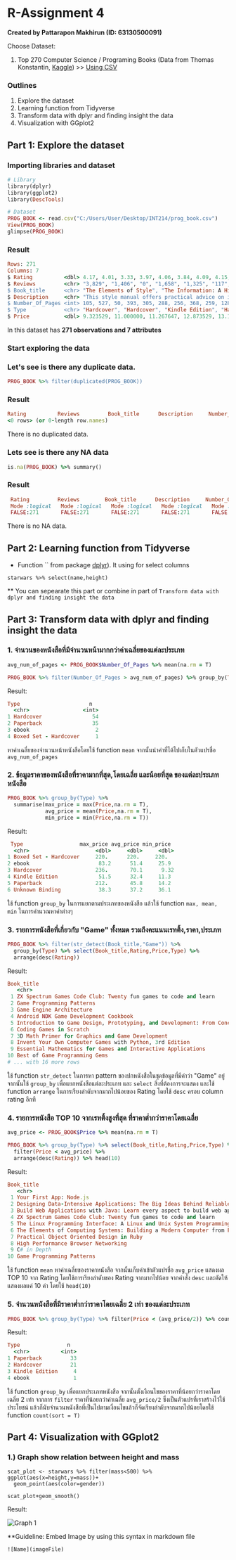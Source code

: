# R-Assignment 4

**Created by Pattarapon Makhirun (ID: 63130500091)**

Choose Dataset:
1. Top 270 Computer Science / Programing Books (Data from Thomas Konstantin, [Kaggle](https://www.kaggle.com/thomaskonstantin/top-270-rated-computer-science-programing-books)) >> [Using CSV](https://raw.githubusercontent.com/safesit23/INT214-Statistics/main/datasets/prog_book.csv)


### Outlines
1. Explore the dataset
2. Learning function from Tidyverse
3. Transform data with dplyr and finding insight the data
4. Visualization with GGplot2

## Part 1: Explore the dataset
### Importing libraries and dataset

``` ruby
# Library 
library(dplyr)
library(ggplot2)
library(DescTools)

# Dataset
PROG_BOOK <- read.csv("C:/Users/User/Desktop/INT214/prog_book.csv")
View(PROG_BOOK)
glimpse(PROG_BOOK)
```
### Result
```ruby
Rows: 271
Columns: 7
$ Rating          <dbl> 4.17, 4.01, 3.33, 3.97, 4.06, 3.84, 4.09, 4.15, 3.87, 4.62, 4.03, 3.78, 3.73, 3.87, 3.87, 3.95, 3.85, 3.94, 3.75, 4.1~
$ Reviews         <chr> "3,829", "1,406", "0", "1,658", "1,325", "117", "5,938", "1,817", "2,093", "0", "160", "481", "33", "1,255", "593", "~
$ Book_title      <chr> "The Elements of Style", "The Information: A History, a Theory, a Flood", "Responsive Web Design Overview For Beginne~
$ Description     <chr> "This style manual offers practical advice on improving writing skills. Throughout, the emphasis is on promoting a pl~
$ Number_Of_Pages <int> 105, 527, 50, 393, 305, 288, 256, 368, 259, 128, 352, 352, 200, 328, 240, 288, 392, 304, 336, 542, 192, 242, 224, 412~
$ Type            <chr> "Hardcover", "Hardcover", "Kindle Edition", "Hardcover", "Kindle Edition", "Paperback", "Hardcover", "Hardcover", "Ha~
$ Price           <dbl> 9.323529, 11.000000, 11.267647, 12.873529, 13.164706, 14.188235, 14.232353, 14.364706, 14.502941, 14.641176, 15.22941~
```
In this dataset has <b>271 observations and 7 attributes</b>
### Start exploring the data

### Let's see is there any duplicate data.
```ruby
PROG_BOOK %>% filter(duplicated(PROG_BOOK))
```

### Result
```ruby
Rating          Reviews         Book_title      Description     Number_Of_Pages Type            Price          
<0 rows> (or 0-length row.names)
```
There is no duplicated data.

### Lets see is there any NA data
```ruby
is.na(PROG_BOOK) %>% summary()
```

### Result
```ruby
 Rating         Reviews        Book_title      Description     Number_Of_Pages    Type           Price        
 Mode :logical   Mode :logical   Mode :logical   Mode :logical   Mode :logical   Mode :logical   Mode :logical  
 FALSE:271       FALSE:271       FALSE:271       FALSE:271       FALSE:271       FALSE:271       FALSE:271  
```
There is no NA data.
## Part 2: Learning function from Tidyverse

- Function `` from package [dplyr](https://dplyr.tidyverse.org/articles/dplyr.html#select-columns-with-select)). It using for select columns

```
starwars %>% select(name,height)
```
** You can sepearate this part or combine in part of `Transform data with dplyr and finding insight the data`

## Part 3: Transform data with dplyr and finding insight the data

### 1. จำนวนของหนังสือที่มีจำนวนหน้ามากกว่าค่าเฉลี่ยของแต่ละประเภท
```ruby
avg_num_of_pages <- PROG_BOOK$Number_Of_Pages %>% mean(na.rm = T)

PROG_BOOK %>% filter(Number_Of_Pages > avg_num_of_pages) %>% group_by(Type) %>% count(sort = T)
```

Result:

```ruby
Type                      n
  <chr>                 <int>
1 Hardcover                54
2 Paperback                35
3 ebook                     2
4 Boxed Set - Hardcover     1
```
หาค่าเฉลี่ยของจำนวนหน้าหนังสือโดยใช้ function `mean` จากนั้นนำค่าที่ได้ไปเก็บในตัวแปรชื่อ `avg_num_of_pages`

### 2. ข้อมูลราคาของหนังสือที่ราคามากที่สุด,โดยเฉลี่ย และน้อยที่สุด ของแต่ละประเภทหนังสือ
```ruby
PROG_BOOK %>% group_by(Type) %>% 
  summarise(max_price = max(Price,na.rm = T),
            avg_price = mean(Price,na.rm = T),
            min_price = min(Price,na.rm = T))
```

Result:

```ruby
 Type                  max_price avg_price min_price
  <chr>                     <dbl>     <dbl>     <dbl>
1 Boxed Set - Hardcover     220.      220.     220.  
2 ebook                      83.2      51.4     25.9 
3 Hardcover                 236.       70.1      9.32
4 Kindle Edition             51.5      32.4     11.3 
5 Paperback                 212.       45.8     14.2 
6 Unknown Binding            38.3      37.2     36.1
```
ใช้ function `group_by` ในการแยกตามประเภทของหนังสือ แล้วใช้ function `max, mean, min` ในการคำนวณหาค่าต่างๆ

### 3. รายการหนังสือที่เกี่ยวกับ "Game" ทั้งหมด รวมถึงคะแนนเรทติ้ง,ราคา,ประเภท
```ruby
PROG_BOOK %>% filter(str_detect(Book_title,"Game")) %>% 
  group_by(Type) %>% select(Book_title,Rating,Price,Type) %>% 
  arrange(desc(Rating))
```

Result:

```ruby
Book_title                                                                                  Rating Price Type    
   <chr>                                                                                        <dbl> <dbl> <chr>   
 1 ZX Spectrum Games Code Club: Twenty fun games to code and learn                               4.62  14.6 Paperba~
 2 Game Programming Patterns                                                                     4.49  41.4 Paperba~
 3 Game Engine Architecture                                                                      4.35  96.0 Hardcov~
 4 Android NDK Game Development Cookbook                                                         4.33  53.4 Paperba~
 5 Introduction to Game Design, Prototyping, and Development: From Concept to Playable Game w~   4.3   77.1 Paperba~
 6 Coding Games in Scratch                                                                       4.25  21.1 Paperba~
 7 3D Math Primer for Graphics and Game Development                                              4.14  87.4 Hardcov~
 8 Invent Your Own Computer Games with Python, 3rd Edition                                       4.11  26.9 Paperba~
 9 Essential Mathematics for Games and Interactive Applications                                  4.1   94.8 Hardcov~
10 Best of Game Programming Gems                                                                 4.05  33.5 Hardcov~
# ... with 16 more rows
```
ใช้ function `str_detect` ในการหา pattern ของปกหนังสือในชุดข้อมูลที่มีคำว่า "Game" อยู่ จากนั้นใช้ `group_by` เพื่อแยกหนังสือแต่ละประเภท และ `select` สิ่งที่ต้องการจะแสดง
และใช้ function `arrange` ในการเรียงลำดับจากมากไปน้อยของ Rating โดยใช้ `desc` ครอบ column rating อีกที

### 4. รายการหนังสือ TOP 10 จากเรทติ้งสูงที่สุด ที่ราคาต่ำกว่าราคาโดยเฉลี่ย
```ruby
avg_price <- PROG_BOOK$Price %>% mean(na.rm = T)

PROG_BOOK %>% group_by(Type) %>% select(Book_title,Rating,Price,Type) %>%
  filter(Price < avg_price) %>% 
  arrange(desc(Rating)) %>% head(10)

```

Result:

```ruby
Book_title                                                                                  Rating Price Type    
   <chr>                                                                                        <dbl> <dbl> <chr>   
 1 Your First App: Node.js                                                                       5     25.9 ebook   
 2 Designing Data-Intensive Applications: The Big Ideas Behind Reliable, Scalable, and Mainta~   4.72  45.6 Paperba~
 3 Build Web Applications with Java: Learn every aspect to build web applications from scratch   4.67  42.3 Paperba~
 4 ZX Spectrum Games Code Club: Twenty fun games to code and learn                               4.62  14.6 Paperba~
 5 The Linux Programming Interface: A Linux and Unix System Programming Handbook                 4.62  46.4 Hardcov~
 6 The Elements of Computing Systems: Building a Modern Computer from First Principles           4.54  41.3 Hardcov~
 7 Practical Object Oriented Design in Ruby                                                      4.54  50.1 Paperba~
 8 High Performance Browser Networking                                                           4.5   37.7 Paperba~
 9 C# in Depth                                                                                   4.5   44.4 Paperba~
10 Game Programming Patterns                                                                     4.49  41.4 Paperba~
```
ใช้ function `mean` หาค่าเฉลี่ยของราคาหนังสือ จากนั้นเก็บค่าเข้าตัวแปรชื่อ `avg_price` 
แสดงผล TOP 10 จาก Rating โดยใช้การเรียงลำดับของ Rating จากมากไปน้อย จากคำสั่ง `desc` และตัดให้แสดงผลแค่ 10 ค่า โดยใช้ `head(10)`

### 5. จำนวนหนังสือที่มีราคาต่ำกว่าราคาโดยเฉลี่ย 2 เท่า ของแต่ละประเภท
```ruby
PROG_BOOK %>% group_by(Type) %>% filter(Price < (avg_price/2)) %>% count(sort = T)
```

Result:

```ruby
Type               n
  <chr>          <int>
1 Paperback         33
2 Hardcover         21
3 Kindle Edition     4
4 ebook              1
```
ใช้ function `group_by` เพื่อแยกประเภทหนังสือ จากนั้นตั้งเงือนไขของราคาที่น้อยกว่าราคาโดยเฉลี่ย 2 เท่า จากการ `filter` ราคาที่น้อยกว่าค่าเฉลี่ย `avg_price/2` ซึ่งเป็นตัวแปรที่เราสร้างไว้ใช้ประโยชน์
แล้วก็นับจำนวนหนังสือที่เป็นไปตามเงื่อนไขแล้วก็จัดเรียงลำดับจากมากไปน้อยโดยใช้ function `count(sort = T)`

## Part 4: Visualization with GGplot2
### 1.) Graph show relation between height and mass
```
scat_plot <- starwars %>% filter(mass<500) %>% ggplot(aes(x=height,y=mass))+
  geom_point(aes(color=gender))

scat_plot+geom_smooth()
```
Result:

![Graph 1](graph1.png)

**Guideline:
Embed Image by using this syntax in markdown file
````
![Name](imageFile)
````
